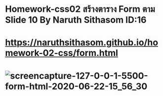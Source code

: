# Homework-css02 สร้างตาราง Form ตาม Slide 10 By Naruth Sithasom ID:16
# https://naruthsithasom.github.io/homework-02-css/form.html
# ![screencapture-127-0-0-1-5500-form-html-2020-06-22-15_56_30](https://user-images.githubusercontent.com/25115342/85268709-0ed81d00-b4a1-11ea-96d1-9cd6ee862f7e.png)
